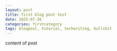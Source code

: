 ```yaml
---
layout: post
title: first blog post test
date: 2025-07-26
categories: firstcategory
tags: blogpost, tutorial, techwriting, bullshit
---
```


content of post
